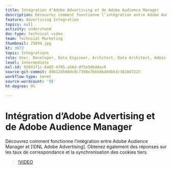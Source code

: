 ```yaml
---
title: Intégration d’Adobe Advertising et de Adobe Audience Manager
description: Découvrez comment fonctionne l’intégration entre Adobe Audience Manager et Adobe Advertising. Obtenez également des réponses sur les taux de correspondance et la synchronisation des cookies tiers.
feature: Advertising Integration
topics: null
activity: understand
doc-type: technical video
team: Technical Marketing
thumbnail: 25894.jpg
kt: 3072
topic: Integrations
role: User, Developer, Data Engineer, Architect, Data Architect, Admin, Leader
level: Intermediate
exl-id: 92041f1c-6a05-4705-a56d-df5e9dbddac0
source-git-commit: d0812450ddc8c7398e7bb58b40dbb1c3818d7215
workflow-type: tm+mt
source-wordcount: '55'
ht-degree: 0%

---
```


# Intégration d’Adobe Advertising et de Adobe Audience Manager

Découvrez comment fonctionne l’intégration entre Adobe Audience Manager et [!DNL Adobe Advertising]. Obtenez également des réponses sur les taux de correspondance et la synchronisation des cookies tiers.

>[!VIDEO](https://video.tv.adobe.com/v/35542/?quality=12&captions=fre_fr)
